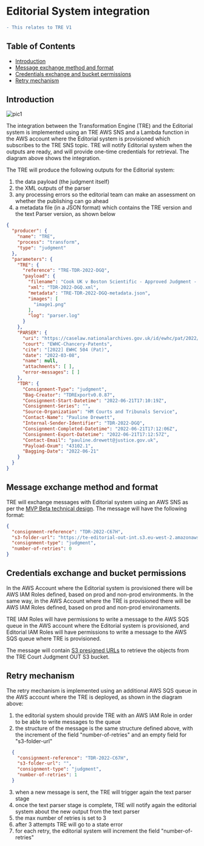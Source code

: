 # Editorial System integration

```diff
- This relates to TRE V1
```

## Table of Contents
- [Introduction](#introduction)
- [Message exchange method and format](#message-exchange-method-and-format)
- [Credentials exchange and bucket permissions](#credentials-exchange-and-bucket-permissions)
- [Retry mechanism](#retry-mechanism)

## Introduction

![pic1](../beta-mvp-architecture/diagrams/aws-step-function-workflow-for-te.png)

The integration between the Transformation Engine (TRE) and the Editorial system is implemented using an TRE AWS SNS and a Lambda function in the AWS account where the Editorial system is provisioned which subscribes to the TRE SNS topic. TRE will notify Editorial system when the outputs are ready, and will provide one-time credentials for retrieval. The diagram above shows the integration.

The TRE will produce the following outputs for the Editorial system:
1. the data payload (the judgment itself)
2. the XML outputs of the parser
3. any processing errors so the editorial team can make an assessment on whether the publishing can go ahead
4. a metadata file (in a JSON format) which contains the TRE version and the text Parser version, as shown below
```json
{
  "producer": {
    "name": "TRE",
    "process": "transform",
    "type": "judgment"
  },
  "parameters": {
    "TRE": {
      "reference": "TRE-TDR-2022-DGQ",
      "payload": {
        "filename": "Cook UK v Boston Scientific - Approved Judgment - 08.03.22 (004).docx",
        "xml": "TDR-2022-DGQ.xml",
        "metadata": "TRE-TDR-2022-DGQ-metadata.json",
        "images": [
          "image1.png"
        ],
        "log": "parser.log"
      }
    },
    "PARSER": {
      "uri": "https://caselaw.nationalarchives.gov.uk/id/ewhc/pat/2022/504",
      "court": "EWHC-Chancery-Patents",
      "cite": "[2022] EWHC 504 (Pat)",
      "date": "2022-03-08",
      "name": null,
      "attachments": [ ],
      "error-messages": [ ]
    },
    "TDR": {
      "Consignment-Type": "judgment",
      "Bag-Creator": "TDRExportv0.0.87",
      "Consignment-Start-Datetime": "2022-06-21T17:10:19Z",
      "Consignment-Series": "",
      "Source-Organization": "HM Courts and Tribunals Service",
      "Contact-Name": "Pauline Drewett",
      "Internal-Sender-Identifier": "TDR-2022-DGQ",
      "Consignment-Completed-Datetime": "2022-06-21T17:12:06Z",
      "Consignment-Export-Datetime": "2022-06-21T17:12:57Z",
      "Contact-Email": "pauline.drewett@justice.gov.uk",
      "Payload-Oxum": "43102.1",
      "Bagging-Date": "2022-06-21"
    }
  }
}
```

## Message exchange method and format

TRE will exchange messages with Editorial system using an AWS SNS as per the [MVP Beta technical design](./../beta-mvp-architecture/README.md). The message will have the following format:

```json
{
  "consignment-reference": "TDR-2022-C67H",
  "s3-folder-url": "https://te-editorial-out-int.s3.eu-west-2.amazonaws.com/TDR-2022-C67H.tar.gz?X-Amz-Security-Token=IQoJb3JpZ2luX2VjEJf%2F%2F%2F%2F%2F%2F%2F%2F%2F%2FwEaCWV1LXdlc3QtMiJIMEYCIQDLTmaISu2r83kDSVlR%2F1uF1CgUv5rzy4iCG8jsG9%2F5wgIhAIyi2R%2F7XSdm6h7KLPBB6J0RVUCFO%2FWTgBL%2F1vtzKA3YKqQCCPD%2F%2F%2F%2F%2F%2F%2F%2F%2F%2FwEQAhoMMjI5NTU0Nzc4Njc1Igye71PDmIudFYcsh5cq%2BAET%2F7sg5ecibhtmTRT7wpgPySuAet%2FABHE%2B49m53K7v4%2F3NTtTf9grvosoN9iO0DbvoaKaMccLJRlvCeLJ0Alsmh2NQf6w91t75AYKiMQ6oLIXmwc05Ewj2kND3L8uwBsjRoFNReNrWXFW1D7jiqiQpAw6BA05UW9K8%2Fwip55WrYyzBt84btm0Zy2ryVwseFEaOsEHHjglt%2Bl83r1GkGt7iLcJ7ZpvSAp6WjI3zRxqzyXc%2B%2Bs0IsJukZ9P3NQZIbeUADegqDhOq6BHoLTYryajRrSUX3WiGFf%2B7%2FVI55muASwtUYCkR20wQutty2xKMXGVwlZSgpw%2BkiTDsuPOQBjqZAQafrMvrVG5FO5mPvY8rwVfag9z%2FhiOP7juMJ7GEwaNoMouZJvbslIGk6mfOWxfZ1qE99oRlKt9YuF1u53bPynC17N1vfIr9kW2bEsDLxndz35ZRR2yEjwhgwulbZdykVxjc%2BM%2BiDiGrtj53%2BlAOy8xSFZl1AMkBuAtNjAsTqGNyHzLQSJfeb83%2BoOIPe4O4%2B7wM7hStr28rAQ%3D%3D&X-Amz-Algorithm=AWS4-HMAC-SHA256&X-Amz-Date=20220228T143015Z&X-Amz-SignedHeaders=host&X-Amz-Expires=60&X-Amz-Credential=ASIATK4UH6IZTWHYAHCS%2F20220228%2Feu-west-2%2Fs3%2Faws4_request&X-Amz-Signature=c39106d6f8b2e23ab4c896825bdc4489f4fb4bb41d93f4b9ec70e52aa0ad8399",
  "consignment-type": "judgment",
  "number-of-retries": 0
}
```

## Credentials exchange and bucket permissions

In the AWS Account where the Editorial system is provisioned there will be AWS IAM Roles defined, based on prod and non-prod environments. In the same way, in the AWS Account where the TRE is provisioned there will be AWS IAM Roles defined, based on prod and non-prod environaments.

TRE IAM Roles will have permissions to write a message to the AWS SQS queue in the AWS account where the Editorial system is provisioned, and Editorial IAM Roles will have permissions to write a message to the AWS SQS queue where TRE is provisioned.

The message will contain [S3 presigned URLs](https://docs.aws.amazon.com/AmazonS3/latest/userguide/ShareObjectPreSignedURL.html) to retrieve the objects from the TRE Court Judgment OUT S3 bucket.

## Retry mechanism

The retry mechanism is implemented using an additional AWS SQS queue in the AWS account where the TRE is deployed, as shown in the diagram above:

1. the editorial system should provide TRE with an AWS IAM Role in order to be able to write messages to the queue
2. the structure of the message is the same structure defined above, with the increment of the field "number-of-retries" and an empty field for "s3-folder-url"
```json
  {
    "consignment-reference": "TDR-2022-C67H",
    "s3-folder-url": "",
    "consignment-type": "judgment",
    "number-of-retries": 1
  }
```
3. when a new message is sent, the TRE will trigger again the text parser stage
4. once the text parser stage is complete, TRE will notify again the editorial system about the new output from the text parser
5. the max number of retries is set to 3
6. after 3 attempts TRE will go to a state error
7. for each retry, the editorial system will increment the field "number-of-retries"
